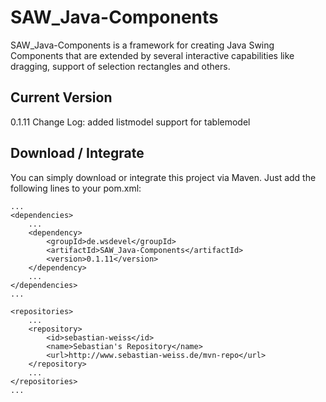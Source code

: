 SAW_Java-Components
===================

SAW_Java-Components is a framework for creating Java Swing Components that are extended by several interactive capabilities like dragging, support of selection rectangles and others.

Current Version
---------------

0.1.11 Change Log: added listmodel support for tablemodel


Download / Integrate
--------------------

You can simply download or integrate this project via Maven. Just add the following lines to your pom.xml:

	...
	<dependencies>
		...
		<dependency>
			<groupId>de.wsdevel</groupId>
			<artifactId>SAW_Java-Components</artifactId>
			<version>0.1.11</version>
		</dependency>
		...
	</dependencies>
	...
	
	<repositories>
		...
		<repository>
			<id>sebastian-weiss</id>
			<name>Sebastian's Repository</name>
			<url>http://www.sebastian-weiss.de/mvn-repo</url>
		</repository>
		...
	</repositories>
	...
